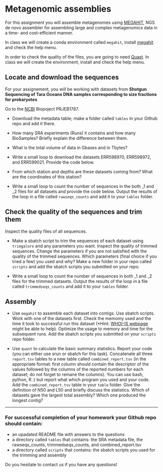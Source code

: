 # Metagenomic assemblies
For this assignment you will assemble metagenomes using [MEGAHIT](https://academic.oup.com/bioinformatics/article/31/10/1674/177884), NGS de novo assembler for assembling large and complex metagenomics data in a time- and cost-efficient manner.

In class we will create a conda environment called `megahit`, install [megahit](https://github.com/voutcn/megahit) and check the help menu.

In order to check the quality of the files, you are going to need [Quast](http://quast.sourceforge.net/). In class we will create the environment, install and check the help menu.



## Locate and download the sequences
For your assignement, you will be working with datasets from **Shotgun Sequencing of Tara Oceans DNA samples corresponding to size fractions for prokaryotes** 

Go to the [NCBI](https://www.ncbi.nlm.nih.gov) Biopoject PRJEB1787.

- Download the metadata table; make a folder called `tables` in your Github repo and add it there.

- How many SRA experiments (Runs) it contains and how many BioSamples? Briefly explain the difference between them.

- What is the total volume of data in Gbases and in Tbytes?

- Write a small loop to download the datasets ERR598970, ERR598972, and ERR599021. Provide the code below.

- From which station and depths are these datasets coming from? What are the coordinates of this station?

- Write a small loop to count the number of sequences in the both _1 and _2 files for all datasets and provide the code below. Output the results of the loop in a file called `rawseqs_counts` and add it to your `tables` folder.

## Check the quality of the sequences and trim them

Inspect the quality files of all sequences. 

- Make a sbatch script to trim the sequences of each dataset using `trimgalore` and any parameters you want. Inspect the quality of trimmed sequences. Change the parameters if you are not satisfied with the quality of the trimmed sequences.  Which parameters (final choice if you tried a few) you used and why? Make a new folder in your repo called `scripts` and add the sbatch scripts you submitted on your repo.

- Write a small loop to count the number of sequences in both _1 and _2 files for the trimmed datasets. Output the results of the loop in a file called `trimmedseqs_counts` and add it to your `tables` folder.

## Assembly

- Use `megahit` to assemble each dataset into contigs. Use sbatch scripts. Work with one of the datasets first. Check the memomy used and the time it took to successful run this dataset (*Hint: [WHOI-IS webpage](https://whoi-it.whoi.edu/managing-and-monitoring-jobs-on-poseidon/) might be able to help). Optimize the usage to memory and time for the subsequent runs. Add the sbatch scripts you submitted on your `scripts` repo folder.

- Use `quast` to calculate the basic summary statistics. Report your code (you can either use srun or sbatch for this task). Concatenate all three `report.tsv` tables to a new table called `combined_report.tsv` (in the appropriate format: first column should contain the descriptor of the values followed by the columns of the reported numbers for each dataset; do not forget to remane the columns). You can use bash, python, R :) but report what which program you used and your code. Add the `combined_report.tsv` table in your `table` folder. Give the definition of N50 and L50 and briefly discuss the statistics. Which of datasets gave the largest total assembly? Which one produced the longest contig?



____________________________________________________________________________________________________________________________________________

### For successful completion of your homework your Github repo should contain:
- an upadated README file with answers to the questions
- a directory called `tables` that contains: the SRA metadata file, the rawseqs_counts, trimmedseqs_counts, and combined_report.tsv
- a directory called `scripts` that contains: the sbatch scripts you used for the trimming and assembly


Do you hesitate to contact us if you have any questions!

